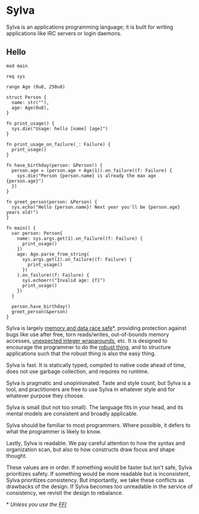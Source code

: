 # Sylva

Sylva is an applications programming language; it is built for writing
applications like IRC servers or login daemons.

## Hello

```sylva
mod main

req sys

range Age (0u8, 250u8)

struct Person {
  name: str(""),
  age: Age(0u8),
}

fn print_usage() {
  sys.die("Usage: hello [name] [age]")
}

fn print_usage_on_failure(_: Failure) {
  print_usage()
}

fn have_birthday(person: &Person!) {
  person.age = (person.age + Age(1)).on_failure((f: Failure) {
    sys.die("Person {person.name} is already the max age {person.age}")
  })
}

fn greet_person(person: &Person) {
  sys.echo("Hello {person.name}! Next year you'll be {person.age} years old!")
}

fn main() {
  var person: Person{
    name: sys.args.get(1).on_failure((f: Failure) {
      print_usage()
    })
    age: Age.parse_from_string(
      sys.args.get(2).on_failure((f: Failure) {
        print_usage()
      })
    ).on_failure((f: Failure) {
      sys.echoerr("Invalid age: {f}")
      print_usage()
    })
  }

  person.have_birthday()
  greet_person(&person)
}
```

Sylva is largely [memory and data race safe](memory.html)\*, providing
protection against bugs like use after free, torn reads/writes, out-of-bounds
memory accesses, [unexpected integer wraparounds](numbers.html), etc. It is
designed to encourage the programmer to do the [robust thing](failures.html),
and to structure applications such that the robust thing is also the easy
thing.

Sylva is fast.  It is statically typed, compiled to native code ahead of time,
does not use garbage collection, and requires no runtime.

Sylva is pragmatic and unopinionated. Taste and style count, but Sylva is a
tool, and practitioners are free to use Sylva in whatever style and for
whatever purpose they choose.

Sylva is small (but not too small). The language fits in your head, and its
mental models are consistent and broadly applicable.

Sylva should be familiar to most programmers.  Where possible, it defers to
what the programmer is likely to know.

Lastly, Sylva is readable. We pay careful attention to how the syntax and
organization scan, but also to how constructs draw focus and shape thought.

These values are in order. If something would be faster but isn't safe, Sylva
prioritizes safety. If something would be more readable but is inconsistent,
Sylva prioritizes consistency. But importantly, we take these conflicts as
drawbacks of the design. If Sylva becomes too unreadable in the service of
consistency, we revisit the design to rebalance.

\* _Unless you use the [FFI](cffi.html)_
